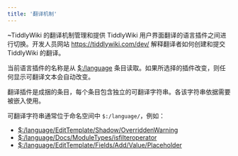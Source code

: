```yaml
---
title: '翻译机制'
---
```


~TiddlyWiki 的翻译机制管理和提供 TiddlyWiki 用户界面翻译的语言插件之间进行切换。开发人员网站 <https://tiddlywiki.com/dev/> 解释翻译者如何创建和提交 TiddlyWiki 的翻译。

当前语言插件的名称是从 [$:/language](#%24%3A/language) 条目读取。如果所选择的插件改变，则任何显示可翻译文本会自动改变。

翻译插件是成捆的条目，每个条目包含独立的可翻译字符串。各该字符串依据需要被嵌入使用。

可翻译字符串通常位于命名空间中 `$:/language/`，例如：

* [$:/language/EditTemplate/Shadow/OverriddenWarning](#%24%3A/language/EditTemplate/Shadow/OverriddenWarning)
* [$:/language/Docs/ModuleTypes/isfilteroperator](#%24%3A/language/Docs/ModuleTypes/isfilteroperator)
* [$:/language/EditTemplate/Fields/Add/Value/Placeholder](#%24%3A/language/EditTemplate/Fields/Add/Value/Placeholder)
